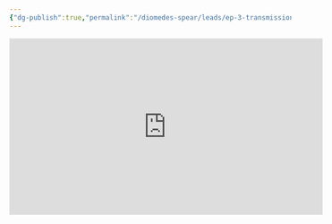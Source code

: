 ```yaml
---
{"dg-publish":true,"permalink":"/diomedes-spear/leads/ep-3-transmission-2/"}
---
```


<iframe width="560" height="315" src="https://www.youtube-nocookie.com/embed/BiHNzta9syA?si=-pkZ3kuQ-Na--PgQ" title="YouTube video player" frameborder="0" allow="accelerometer; autoplay; clipboard-write; encrypted-media; gyroscope; picture-in-picture; web-share" referrerpolicy="strict-origin-when-cross-origin" allowfullscreen></iframe>